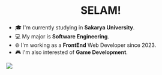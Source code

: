 <h1 align="center">SELAM!</h1>

- 🎓 I'm currently studying in **Sakarya University**. 
- 💻 My major is **Software Engineering**. 
- 🌐 I'm working as a **FrontEnd** Web Developer since 2023.
- 🎮 I'm also interested of **Game Development**.
<img src="https://i.hizliresim.com/h0khost.png"/>
